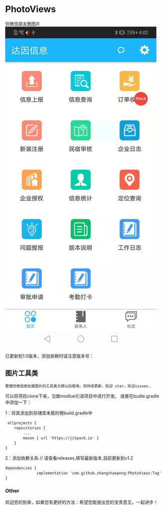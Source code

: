 # PhotoViews
仿微信朋友圈图片 
![image](https://github.com/zhangshaopeng/PhotoViews/blob/master/picture.jpg)

已更新到1.0版本，添加依赖时请注意版本号：

## 图片工具类
    整理仿微信朋友圈图片的工具类方便以后使用，将持续更新，欢迎 star，欢迎issues.
可以将项目clone下来，当做modlue引进项目中进行开发。
或者在budle.gradle中添加一下：
   
1：将其添加到存储库末尾的根build.gradle中
     
     allprojects {
		repositories {
			...
			maven { url 'https://jitpack.io' }
		}
	}
2：添加依赖关系
    // 请查看releases,填写最新版本,目前更新到v1.2
    
    dependencies {
	              implementation 'com.github.zhangshaopeng:PhotoViews:Tag'
	}


### Other
欢迎您的到来，如果您有更好的方法：希望您能提出您的宝贵意见，一起进步！

